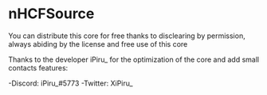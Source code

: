 # nHCFSource
You can distribute this core for free thanks to disclearing by permission, always abiding by the license and free use of this core

Thanks to the developer iPiru_ for the optimization of the core and add small contacts features: 

-Discord: iPiru_#5773 
-Twitter: XiPiru_
